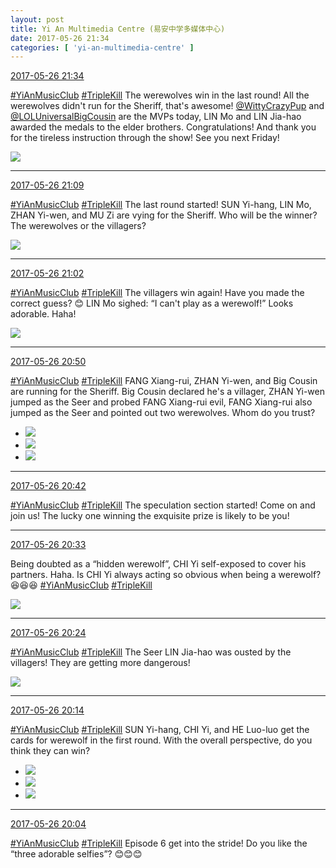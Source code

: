 ```yaml
---
layout: post
title: Yi An Multimedia Centre (易安中学多媒体中心)
date: 2017-05-26 21:34
categories: [ 'yi-an-multimedia-centre' ]
---
```


<div class="weibo-info">
  <a href="http://weibo.com/6196825252/F4WaS6TuG">2017-05-26 21:34</a>
</div>

[#YiAnMusicClub](http://weibo.com/p/100808beae2e3e05b17b64f63ebedca39f19b2) [#TripleKill](http://weibo.com/p/100808d614267acb9089db17679bfac43299ac) The werewolves win in the last round! All the werewolves didn't run for the Sheriff, that's awesome! [@WittyCrazyPup](http://weibo.com/u/5706219726) and [@LOLUniversalBigCousin](http://weibo.com/yuzhoujieshuo) are the MVPs today, LIN Mo and LIN Jia-hao awarded the medals to the elder brothers. Congratulations! And thank you for the tireless instruction through the show! See you next Friday!

<!-- more -->

<a href="http://wx4.sinaimg.cn/mw690/006Lnfkogy1ffz3au2fq8j31kw1axjzl.jpg">
  <img class="weibo-pic-preview-h" src="http://wx4.sinaimg.cn/orj360/006Lnfkogy1ffz3au2fq8j31kw1axjzl.jpg" />
</a>

---

<div class="weibo-info">
  <a href="http://weibo.com/6196825252/F4W0wzs2b">2017-05-26 21:09</a>
</div>

[#YiAnMusicClub](http://weibo.com/p/100808beae2e3e05b17b64f63ebedca39f19b2) [#TripleKill](http://weibo.com/p/100808d614267acb9089db17679bfac43299ac) The last round started! SUN Yi-hang, LIN Mo, ZHAN Yi-wen, and MU Zi are vying for the Sheriff. Who will be the winner? The werewolves or the villagers?

<a href="http://wx4.sinaimg.cn/mw690/006Lnfkogy1ffz2hcz7lnj31kw21g143.jpg">
  <img class="weibo-pic-preview" src="http://wx4.sinaimg.cn/orj360/006Lnfkogy1ffz2hcz7lnj31kw21g143.jpg" />
</a>

---

<div class="weibo-info">
  <a href="http://weibo.com/6196825252/F4VY0z95z">2017-05-26 21:02</a>
</div>

[#YiAnMusicClub](http://weibo.com/p/100808beae2e3e05b17b64f63ebedca39f19b2) [#TripleKill](http://weibo.com/p/100808d614267acb9089db17679bfac43299ac) The villagers win again! Have you made the correct guess? :blush: LIN Mo sighed: “I can't play as a werewolf!” Looks adorable. Haha!

<a href="http://wx2.sinaimg.cn/mw690/006Lnfkogy1ffz2alptm5j31kw11x105.jpg">
  <img class="weibo-pic-preview-h" src="http://wx2.sinaimg.cn/orj360/006Lnfkogy1ffz2alptm5j31kw11x105.jpg" />
</a>

---

<div class="weibo-info">
  <a href="http://weibo.com/6196825252/F4VSQeV65">2017-05-26 20:50</a>
</div>

[#YiAnMusicClub](http://weibo.com/p/100808beae2e3e05b17b64f63ebedca39f19b2) [#TripleKill](http://weibo.com/p/100808d614267acb9089db17679bfac43299ac) FANG Xiang-rui, ZHAN Yi-wen, and Big Cousin are running for the Sheriff. Big Cousin declared he's a villager, ZHAN Yi-wen jumped as the Seer and probed FANG Xiang-rui evil, FANG Xiang-rui also jumped as the Seer and pointed out two werewolves. Whom do you trust?

<ul class="weibo-pic-list-1">
  <li class="weibo-pic">
    <a href="http://wx1.sinaimg.cn/mw690/006Lnfkogy1ffz1xk368oj31kw2dck1c.jpg"><img src="http://wx1.sinaimg.cn/thumb150/006Lnfkogy1ffz1xk368oj31kw2dck1c.jpg" /></a>
  </li>
  <li class="weibo-pic">
    <a href="http://wx2.sinaimg.cn/mw690/006Lnfkogy1ffz1xnml3mj31kw11xjym.jpg"><img src="http://wx2.sinaimg.cn/thumb150/006Lnfkogy1ffz1xnml3mj31kw11xjym.jpg" /></a>
  </li>
  <li class="weibo-pic">
    <a href="http://wx2.sinaimg.cn/mw690/006Lnfkogy1ffz1xt92olj31kw11x45m.jpg"><img src="http://wx2.sinaimg.cn/thumb150/006Lnfkogy1ffz1xt92olj31kw11x45m.jpg" /></a>
  </li>
</ul>

---

<div class="weibo-info">
  <a href="http://weibo.com/6196825252/F4VPRib9M">2017-05-26 20:42</a>
</div>

[#YiAnMusicClub](http://weibo.com/p/100808beae2e3e05b17b64f63ebedca39f19b2) [#TripleKill](http://weibo.com/p/100808d614267acb9089db17679bfac43299ac) The speculation section started! Come on and join us! The lucky one winning the exquisite prize is likely to be you!

---

<div class="weibo-info">
  <a href="http://weibo.com/6196825252/F4VMahZYM">2017-05-26 20:33</a>
</div>

Being doubted as a “hidden werewolf”, CHI Yi self-exposed to cover his partners. Haha. Is CHI Yi always acting so obvious when being a werewolf? :laughing::laughing::laughing: [#YiAnMusicClub](http://weibo.com/p/100808beae2e3e05b17b64f63ebedca39f19b2) [#TripleKill](http://weibo.com/p/100808d614267acb9089db17679bfac43299ac)

<a href="http://wx1.sinaimg.cn/mw690/006Lnfkogy1ffz1jf3g7gj31kw11xahf.jpg">
  <img class="weibo-pic-preview-h" src="http://wx1.sinaimg.cn/orj360/006Lnfkogy1ffz1jf3g7gj31kw11xahf.jpg" />
</a>

---

<div class="weibo-info">
  <a href="http://weibo.com/6196825252/F4VIwczsK">2017-05-26 20:24</a>
</div>

[#YiAnMusicClub](http://weibo.com/p/100808beae2e3e05b17b64f63ebedca39f19b2) [#TripleKill](http://weibo.com/p/100808d614267acb9089db17679bfac43299ac) The Seer LIN Jia-hao was ousted by the villagers! They are getting more dangerous!

<a href="http://wx4.sinaimg.cn/mw690/006Lnfkogy1ffz16xamkzj31kw2dcalr.jpg">
  <img class="weibo-pic-preview" src="http://wx4.sinaimg.cn/orj360/006Lnfkogy1ffz16xamkzj31kw2dcalr.jpg" />
</a>

---

<div class="weibo-info">
  <a href="http://weibo.com/6196825252/F4VEeeTPF">2017-05-26 20:14</a>
</div>

[#YiAnMusicClub](http://weibo.com/p/100808beae2e3e05b17b64f63ebedca39f19b2) [#TripleKill](http://weibo.com/p/100808d614267acb9089db17679bfac43299ac) SUN Yi-hang, CHI Yi, and HE Luo-luo get the cards for werewolf in the first round. With the overall perspective, do you think they can win?

<ul class="weibo-pic-list-1">
  <li class="weibo-pic">
    <a href="http://wx4.sinaimg.cn/mw690/006Lnfkogy1ffz0xrgu0vj31kw11xjya.jpg"><img src="http://wx4.sinaimg.cn/thumb150/006Lnfkogy1ffz0xrgu0vj31kw11xjya.jpg" /></a>
  </li>
  <li class="weibo-pic">
    <a href="http://wx4.sinaimg.cn/mw690/006Lnfkogy1ffz0y0cha1j31kw2dcn9o.jpg"><img src="http://wx4.sinaimg.cn/thumb150/006Lnfkogy1ffz0y0cha1j31kw2dcn9o.jpg" /></a>
  </li>
  <li class="weibo-pic">
    <a href="http://wx4.sinaimg.cn/mw690/006Lnfkogy1ffz0yd0nvaj31kw11xq9w.jpg"><img src="http://wx4.sinaimg.cn/thumb150/006Lnfkogy1ffz0yd0nvaj31kw11xq9w.jpg" /></a>
  </li>
</ul>

---

<div class="weibo-info">
  <a href="http://weibo.com/6196825252/F4VAnduNh">2017-05-26 20:04</a>
</div>

[#YiAnMusicClub](http://weibo.com/p/100808beae2e3e05b17b64f63ebedca39f19b2) [#TripleKill](http://weibo.com/p/100808d614267acb9089db17679bfac43299ac) Episode 6 get into the stride! Do you like the “three adorable selfies”? :blush::blush::blush:
